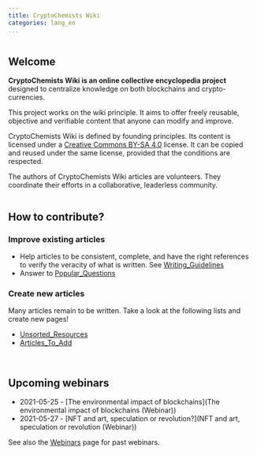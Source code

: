```yaml
---
title: CryptoChemists Wiki
categories: lang_en
...
```



<div class="row">

<div class="column">

## Welcome

**CryptoChemists Wiki is an online collective encyclopedia project** designed to centralize knowledge on both blockchains and crypto-currencies.

This project works on the wiki principle. It aims to offer freely reusable, objective and verifiable content that anyone can modify and improve.

CryptoChemists Wiki is defined by founding principles. Its content is licensed under a [Creative Commons BY-SA 4.0](https://creativecommons.org/licenses/by-sa/4.0/) license. It can be copied and reused under the same license, provided that the conditions are respected.

The authors of CryptoChemists Wiki articles are volunteers. They coordinate their efforts in a collaborative, leaderless community.

</div>

<div class="column">

## How to contribute?

### Improve existing articles

* Help articles to be consistent, complete, and have the right references to verify the veracity of what is written. See [Writing_Guidelines]()
* Answer to [Popular_Questions]() 

### Create new articles

Many articles remain to be written. Take a look at the following lists and create new pages!

* [Unsorted_Resources]() 
* [Articles_To_Add]()

</div>

</div>

<br/>

<div class="row">

<div class="column">


## Upcoming webinars

* 2021-05-25 - [The environmental impact of blockchains](The environmental impact of blockchains (Webinar))
* 2021-05-27 - [NFT and art, speculation or revolution?](NFT and art, speculation or revolution (Webinar))

See also the [Webinars]() page for past webinars.

</div>

<div class="column">

</div>

</div>

